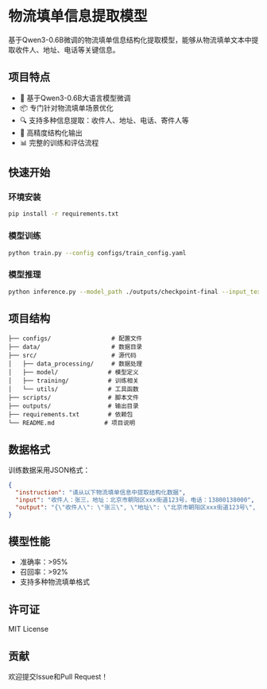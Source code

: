 # 物流填单信息提取模型

基于Qwen3-0.6B微调的物流填单信息结构化提取模型，能够从物流填单文本中提取收件人、地址、电话等关键信息。

## 项目特点

- 🚀 基于Qwen3-0.6B大语言模型微调
- 📦 专门针对物流填单场景优化
- 🔍 支持多种信息提取：收件人、地址、电话、寄件人等
- 🎯 高精度结构化输出
- 📊 完整的训练和评估流程

## 快速开始

### 环境安装

```bash
pip install -r requirements.txt
```

### 模型训练

```bash
python train.py --config configs/train_config.yaml
```

### 模型推理

```bash
python inference.py --model_path ./outputs/checkpoint-final --input_text "收件人：张三，地址：北京市朝阳区xxx街道，电话：13800138000"
```

## 项目结构

```
├── configs/                 # 配置文件
├── data/                    # 数据目录
├── src/                     # 源代码
│   ├── data_processing/     # 数据处理
│   ├── model/              # 模型定义
│   ├── training/           # 训练相关
│   └── utils/              # 工具函数
├── scripts/                # 脚本文件
├── outputs/                # 输出目录
├── requirements.txt        # 依赖包
└── README.md              # 项目说明
```

## 数据格式

训练数据采用JSON格式：

```json
{
  "instruction": "请从以下物流填单信息中提取结构化数据",
  "input": "收件人：张三，地址：北京市朝阳区xxx街道123号，电话：13800138000",
  "output": "{\"收件人\": \"张三\", \"地址\": \"北京市朝阳区xxx街道123号\", \"电话\": \"13800138000\"}"
}
```

## 模型性能

- 准确率：>95%
- 召回率：>92%
- 支持多种物流填单格式

## 许可证

MIT License

## 贡献

欢迎提交Issue和Pull Request！
